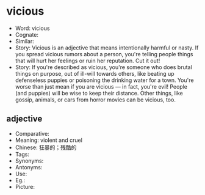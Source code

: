 # vicious

- Word: vicious
- Cognate: 
- Similar: 
- Story: Vicious is an adjective that means intentionally harmful or nasty. If you spread vicious rumors about a person, you're telling people things that will hurt her feelings or ruin her reputation. Cut it out!
- Story: If you're described as vicious, you're someone who does brutal things on purpose, out of ill-will towards others, like beating up defenseless puppies or poisoning the drinking water for a town. You're worse than just mean if you are vicious — in fact, you're evil! People (and puppies) will be wise to keep their distance. Other things, like gossip, animals, or cars from horror movies can be vicious, too.

## adjective

- Comparative: 
- Meaning: violent and cruel
- Chinese: 狂暴的；残酷的
- Tags: 
- Synonyms: 
- Antonyms: 
- Use: 
- Eg.: 
- Picture: 


